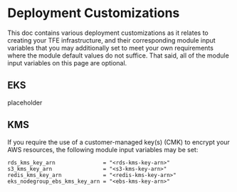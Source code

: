 # Deployment Customizations

This doc contains various deployment customizations as it relates to creating your TFE infrastructure, and their corresponding module input variables that you may additionally set to meet your own requirements where the module default values do not suffice. That said, all of the module input variables on this page are optional.

## EKS

placeholder

## KMS

If you require the use of a customer-managed key(s) (CMK) to encrypt your AWS resources, the following module input variables may be set:

```hcl
rds_kms_key_arn               = "<rds-kms-key-arn>"
s3_kms_key_arn                = "<s3-kms-key-arn>"
redis_kms_key_arn             = "<redis-kms-key-arn>"
eks_nodegroup_ebs_kms_key_arn = "<ebs-kms-key-arn>"
```